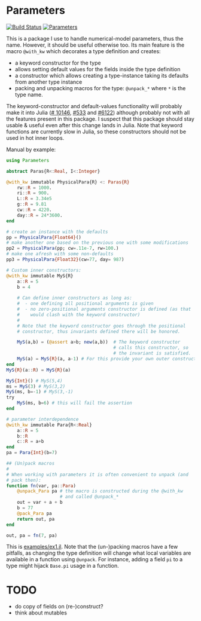 # Parameters

[![Build Status](https://travis-ci.org/mauro3/Parameters.jl.svg?branch=master)](https://travis-ci.org/mauro3/Parameters.jl)
[![Parameters](http://pkg.julialang.org/badges/Parameters_0.3.svg)](http://pkg.julialang.org/?pkg=Parameters&ver=release)

This is a package I use to handle numerical-model parameters, thus the
name.  However, it should be useful otherwise too.  Its main feature
is the macro `@with_kw` which decorates a type definition and creates:

- a keyword constructor for the type
- allows setting default values for the fields inside the type definition
- a constructor which allows creating a type-instance taking its defaults from
  another type instance
- packing and unpacking macros for the type: `@unpack_*` where `*` is
  the type name.

The keyword-constructor and default-values functionality will probably
make it into Julia
([# 10146](https://github.com/JuliaLang/julia/issues/10146),
[#533](https://github.com/JuliaLang/julia/issues/5333) and
[#6122](https://github.com/JuliaLang/julia/pull/6122)) although
probably not with all the features present in this package.  I suspect
that this package should stay usable & useful even after this change
lands in Julia.  Note that keyword functions are currently slow in
Julia, so these constructors should not be used in hot inner loops.

Manual by example:
```julia
using Parameters

abstract Paras{R<:Real, I<:Integer}

@with_kw immutable PhysicalPara{R} <: Paras{R}
    rw::R = 1000.
    ri::R = 900.
    L::R = 3.34e5
    g::R = 9.81
    cw::R = 4220.
    day::R = 24*3600.
end

# create an instance with the defaults
pp = PhysicalPara{Float64}()
# make another one based on the previous one with some modifications
pp2 = PhysicalPara(pp; cw=.11e-7, rw=100.)
# make one afresh with some non-defaults
pp3 = PhysicalPara{Float32}(cw=77, day= 987)

# Custom inner constructors:
@with_kw immutable MyS{R}
    a::R = 5
    b = 4
    
    # Can define inner constructors as long as:
    #  - one defining all positional arguments is given
    #  - no zero-positional arguments constructor is defined (as that
    #    would clash with the keyword constructor)
    #
    # Note that the keyword constructor goes through the positional
    # constructor, thus invariants defined there will be honored.

    MyS(a,b) = (@assert a>b; new(a,b))  # The keyword constructor
                                        # calls this constructor, so
                                        # the invariant is satisfied.
    MyS(a) = MyS{R}(a, a-1) # For this provide your own outer constructor:
end
MyS{R}(a::R) = MyS{R}(a)

MyS{Int}() # MyS(5,4)
ms = MyS(3) # MyS(3,2)
MyS(ms, b=-1) # MyS(3,-1)
try
    MyS(ms, b=6) # this will fail the assertion
end

# parameter interdependence
@with_kw immutable Para{R<:Real}
    a::R = 5
    b::R
    c::R = a+b
end
pa = Para{Int}(b=7)

## (Un)pack macros
#
# When working with parameters it is often convenient to unpack (and
# pack then):
function fn(var, pa::Para)
    @unpack_Para pa # the macro is constructed during the @with_kw
                    # and called @unpack_*
    out = var + a + b
    b = 77
    @pack_Para pa
    return out, pa
end

out, pa = fn(7, pa)
```

This is [examples/ex1.jl](examples/ex1.jl).  Note that the
(un-)packing macros have a few pitfalls, as changing the type
definition will change what local variables are available in a
function using `@unpack`.  For instance, adding a field `pi` to a type
might hijack `Base.pi` usage in a function.

# TODO

- do copy of fields on (re-)construct?
- think about mutables
